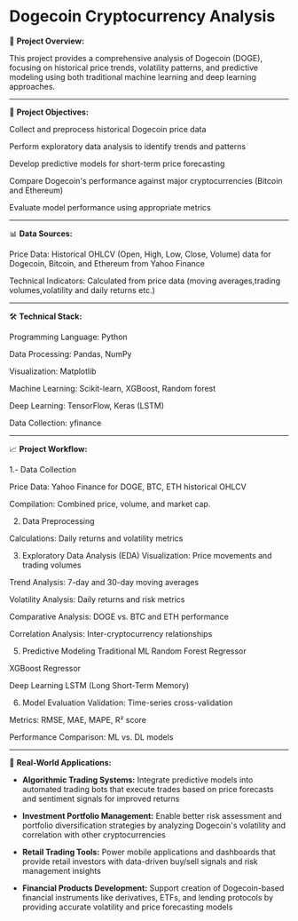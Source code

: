 # Dogecoin Cryptocurrency Analysis

📖 **Project Overview:**

This project provides a comprehensive analysis of Dogecoin (DOGE), focusing on historical price trends, volatility patterns, and predictive modeling using both traditional machine learning and deep learning approaches.  

---

🎯 **Project Objectives:**

Collect and preprocess historical Dogecoin price data

Perform exploratory data analysis to identify trends and patterns

Develop predictive models for short-term price forecasting

Compare Dogecoin's performance against major cryptocurrencies (Bitcoin and Ethereum)

Evaluate model performance using appropriate metrics

---

📊 **Data Sources:**

Price Data: Historical OHLCV (Open, High, Low, Close, Volume) data for Dogecoin, Bitcoin, and Ethereum from Yahoo Finance 

Technical Indicators: Calculated from price data (moving averages,trading volumes,volatility and daily returns etc.)

---

🛠️ **Technical Stack:**

Programming Language: Python 

Data Processing: Pandas, NumPy

Visualization: Matplotlib

Machine Learning: Scikit-learn, XGBoost, Random forest

Deep Learning: TensorFlow, Keras (LSTM)

Data Collection: yfinance

---

📈 **Project Workflow:**

1.- Data Collection

Price Data: Yahoo Finance for DOGE, BTC, ETH historical OHLCV

Compilation: Combined price, volume, and market cap.

2. Data Preprocessing

Calculations: Daily returns and volatility metrics

3. Exploratory Data Analysis (EDA)
Visualization: Price movements and trading volumes

Trend Analysis: 7-day and 30-day moving averages

Volatility Analysis: Daily returns and risk metrics

Comparative Analysis: DOGE vs. BTC and ETH performance

Correlation Analysis: Inter-cryptocurrency relationships

5. Predictive Modeling
Traditional ML
Random Forest Regressor

XGBoost Regressor

Deep Learning
LSTM (Long Short-Term Memory)

6. Model Evaluation
Validation: Time-series cross-validation

Metrics: RMSE, MAE, MAPE, R² score

Performance Comparison: ML vs. DL models

---

🎯 **Real-World Applications:**

- **Algorithmic Trading Systems:**
        Integrate predictive models into automated trading bots that execute trades based on price forecasts and sentiment signals for improved returns

- **Investment Portfolio Management:**
        Enable better risk assessment and portfolio diversification strategies by analyzing Dogecoin's volatility and correlation with other cryptocurrencies

- **Retail Trading Tools:**
        Power mobile applications and dashboards that provide retail investors with data-driven buy/sell signals and risk management insights

- **Financial Products Development:**
        Support creation of Dogecoin-based financial instruments like derivatives, ETFs, and lending protocols by providing accurate volatility and price forecasting models


